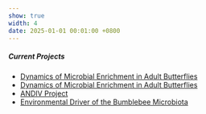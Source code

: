 ```yaml
---
show: true
width: 4
date: 2025-01-01 00:01:00 +0800
---
```


<div class="p-4">
    <h5>Current Projects</h5>
      <ul>
      <li><i class="fas fa-arrow-circle-right"></i><a href="#Pieris">Dynamics of Microbial Enrichment in Adult Butterflies</a></li>
      <li><a href="#Pieris">Dynamics of Microbial Enrichment in Adult Butterflies</a></li>
      <li><a href="#ANDIV">ANDIV Project</a></li>
      <li><a href="#Bombus">Environmental Driver of the Bumblebee Microbiota</a></li>
  </ul> 
  </div>
